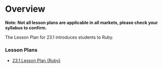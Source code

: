 # Overview

**Note: Not all lesson plans are applicable in all markets, please check your syllabus to confirm.**

The Lesson Plan for 23.1 introduces students to Ruby.

### Lesson Plans

* [23.1 Lesson Plan (Ruby)](01-Day-LessonPlan.md)
